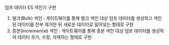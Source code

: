 덤프 데이터 ES 색인기 구현

1. 벌크(Bulk) 색인 : 게이트웨이를 통해 벌크 색인 대상 덤프 데이터를 생성하고 색인된 데이터를 전부 제거한 뒤 새로운 데이터로 밀어넣는 형태로 구현
2. 증분(Incremental) 색인 : 게이트웨이를 통해 증분 색인 대상 덤프 데이터를 생성하여 데이터 추가, 수정, 삭제하는 형태로 구현
